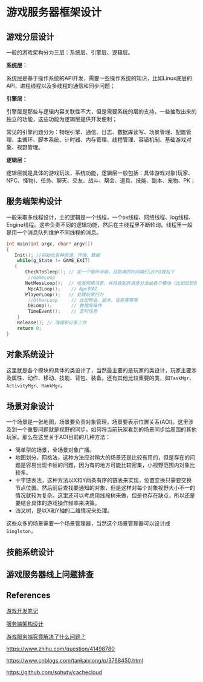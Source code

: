 # 游戏服务器框架设计

## 游戏分层设计

一般的游戏架构分为三层：系统层、引擎层、逻辑层。

**系统层：**

系统层是基于操作系统的API开发，需要一些操作系统的知识，比如Linux底层的API，进程线程以及多线程的通信和同步问题；

**引擎层：**

引擎层是那些与逻辑内容关联性不大，但是需要系统的层的支持，一些抽取出来的独立的功能，这些功能为逻辑层提供开发便利；

常见的引擎问题分为：物理引擎、通信、日志、数据库读写、场景管理、配置管理、主循环、脚本系统、计时器、内存管理、线程管理、容错机制、基础游戏对象、视野管理。

**逻辑层：**

逻辑层就是具体的游戏玩法，系统功能，逻辑层一般包括：具体游戏对象(玩家、NPC、怪物)、任务、聊天、交友、战斗、帮会、道具、技能、副本、宠物、PK；



## 服务端架构设计

一般采取多线程设计，主的逻辑是一个线程，一个`DB`线程、网络线程、log线程、Engine线程。这些负责不同的逻辑功能，然后在主线程里不断轮询。线程里一般是用一个消息队列维护不同线程的消息。

```c++
int main(int argc, char* argv[])
{
   Init(); //初始化各种资源、环境、数据
    while(g_State != GAME_EXIT)
   {
       CheckToSleep(); // 定一个循环间隔，没跑满的时间咱们让CPU放松下
        //GameLoop
       NetMessLoop();  // 收发网络消息，并将收到的消息分派给各个模块（比如加到各自的消息队列中）
        NpcAILoop();    // Npc的AI
       PlayerLoop();   // 处理玩家行为
        //OtherLoop     // 比如帮会、副本、任务等等等
        DBLoop();       // 数据库操作
        TimeEvent();    // 定时任务
    }
    Release(); // 清理和记录工作
    return 0;
}
```

## 对象系统设计

这里就是各个模块的具体的类设计了，当然最主要的是玩家的类设计，玩家主要涉及属性、动作、移动、技能、背包、装备。还有其他比较重要的类，如`TaskMgr`、`ActivityMgr`、`RankMgr`。

## 场景对象设计

一个场景是一张地图，场景要负责对象管理，场景要表示位置关系(AOI)。这里涉及到一个重要问题就是视野的同步，如何将当前玩家看到的场景同步给周围的其他玩家。那么在这里关于AOI目前的几种方法：

- 简单型的场景，全场景对象广播。
- 地图划分，网格法，这种方法应对稍大的场景还是比较有用的，但是存在的问题是容易出现卡帧的问题，因为有的地方可能比较密集，小视野范围内对象比较多。
- 十字链表法，这种方法以X和Y两条有序的链表来实现，位置变换只需要交换节点位置。然后前后查找要通知的对象，但是这样对每个对象视野大小不一的情况就较为复杂。这里还可以考虑用线段树来做，但是也存在缺点，所以还是要结合具体的游戏操作频率来决策。
- 四叉树，是以X和Y轴的二维情况来处理。

这些众多的场景需要一个场景管理器，当然这个场景管理器可以设计成`Singleton`。

## 技能系统设计



## 游戏服务器线上问题排查



## References

[游戏开发笔记](https://blog.csdn.net/mooke/article/details/8868613)

[服务端架构设计](https://blog.csdn.net/mooke/article/details/8913051)

[游戏服务端究竟解决了什么问题？](https://www.cnblogs.com/fingerpass/p/game-server-programming-paradigm.html)

https://www.zhihu.com/question/41498780

https://www.cnblogs.com/tankaixiong/p/3768450.html



https://github.com/sohutv/cachecloud